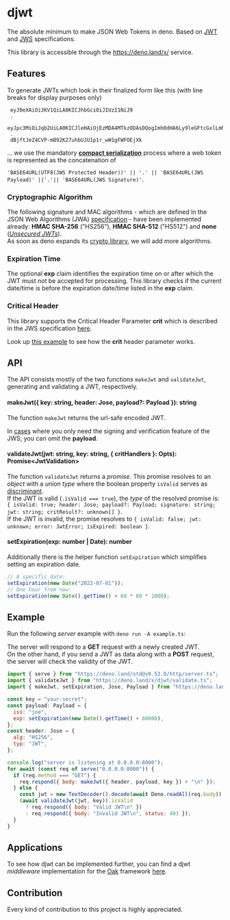 # djwt

The absolute minimum to make JSON Web Tokens in deno. Based on
[JWT](https://tools.ietf.org/html/rfc7519) and
[JWS](https://www.rfc-editor.org/rfc/rfc7515.html) specifications.

This library is accessible through the https://deno.land/x/ service.

## Features

To generate JWTs which look in their finalized form like this (with line breaks
for display purposes only)

```
 eyJ0eXAiOiJKV1QiLA0KICJhbGciOiJIUzI1NiJ9
 .
 eyJpc3MiOiJqb2UiLA0KICJleHAiOjEzMDA4MTkzODAsDQogImh0dHA6Ly9leGFtcGxlLmNvbS9pc19yb290Ijp0cnVlfQ
 .
 dBjftJeZ4CVP-mB92K27uhbUJU1p1r_wW1gFWFOEjXk
```

... we use the mandatory
[**compact serialization**](https://www.rfc-editor.org/rfc/rfc7515.html#section-3.1)
process where a web token is represented as the concatenation of

`'BASE64URL(UTF8(JWS Protected Header))' || '.' || 'BASE64URL(JWS Payload)' ||'.'|| 'BASE64URL(JWS Signature)'`.

### Cryptographic Algorithm

The following signature and MAC algorithms - which are defined in the JSON Web
Algorithms (JWA) [specification](https://www.rfc-editor.org/rfc/rfc7518.html) -
have been implemented already: **HMAC SHA-256** ("HS256"), **HMAC SHA-512**
("HS512") and **none**
([_Unsecured JWTs_](https://tools.ietf.org/html/rfc7519#section-6)).  
As soon as deno expands its
[crypto library](https://github.com/denoland/deno/tree/master/std/hash), we will
add more algorithms.

### Expiration Time

The optional **exp** claim identifies the expiration time on or after which the
JWT must not be accepted for processing. This library checks if the current
date/time is before the expiration date/time listed in the **exp** claim.

### Critical Header

This library supports the Critical Header Parameter **crit** which is described
in the JWS specification
[here](https://www.rfc-editor.org/rfc/rfc7515.html#section-4.1.11).

Look up
[this example](https://github.com/timonson/djwt/blob/master/examples/example.ts)
to see how the **crit** header parameter works.

## API

The API consists mostly of the two functions `makeJwt` and `validateJwt`,
generating and validating a JWT, respectively.

#### makeJwt({ key: string, header: Jose, payload?: Payload }): string

The function `makeJwt` returns the url-safe encoded JWT.

In [cases](https://www.rfc-editor.org/rfc/rfc7515.html#appendix-F) where you
only need the signing and verification feature of the JWS, you can omit the
**payload**.

#### validateJwt(jwt: string, key: string, { critHandlers }: Opts): Promise\<JwtValidation>

The function `validateJwt` returns a _promise_. This promise resolves to an
_object_ with a _union type_ where the boolean property `isValid` serves as
[discriminant](https://www.typescriptlang.org/docs/handbook/advanced-types.html#discriminated-unions).  
If the JWT is valid (`.isValid === true`), the _type_ of the resolved promise
is:
`{ isValid: true; header: Jose; payload?: Payload; signature: string; jwt: string; critResult?: unknown[] }`.  
If the JWT is invalid, the promise resolves to
`{ isValid: false; jwt: unknown; error: JwtError; isExpired: boolean }`.

#### setExpiration(exp: number | Date): number

Additionally there is the helper function `setExpiration` which simplifies
setting an expiration date.

```javascript
// A specific date:
setExpiration(new Date("2022-07-01"));
// One hour from now:
setExpiration(new Date().getTime() + 60 * 60 * 1000);
```

## Example

Run the following _server_ example with `deno run -A example.ts`:

The server will respond to a **GET** request with a newly created JWT.  
On the other hand, if you send a JWT as data along with a **POST** request, the
server will check the validity of the JWT.

```javascript
import { serve } from "https://deno.land/std@v0.53.0/http/server.ts";
import { validateJwt } from "https://deno.land/x/djwt/validate.ts";
import { makeJwt, setExpiration, Jose, Payload } from "https://deno.land/x/djwt/create.ts";

const key = "your-secret";
const payload: Payload = {
  iss: "joe",
  exp: setExpiration(new Date().getTime() + 60000),
};
const header: Jose = {
  alg: "HS256",
  typ: "JWT",
};

console.log("server is listening at 0.0.0.0:8000");
for await (const req of serve("0.0.0.0:8000")) {
  if (req.method === "GET") {
    req.respond({ body: makeJwt({ header, payload, key }) + "\n" });
  } else {
    const jwt = new TextDecoder().decode(await Deno.readAll(req.body));
    (await validateJwt(jwt, key)).isValid
      ? req.respond({ body: "Valid JWT\n" })
      : req.respond({ body: "Invalid JWT\n", status: 401 });
  }
}
```

## Applications

To see how djwt can be implemented further, you can find a djwt _middleware_
implementation for the [Oak](https://oakserver.github.io/oak/) framework
[here](https://github.com/halvardssm/oak-middleware-jwt).

## Contribution

Every kind of contribution to this project is highly appreciated.
